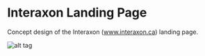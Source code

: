Interaxon Landing Page
=======================

Concept design of the Interaxon (www.interaxon.ca) landing page. 

![alt tag](https://raw2.github.com/gawecoti/Interaxon-Design/master/Screenshot.jpg)  